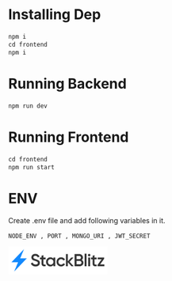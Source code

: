 # Installing Dep
    npm i
    cd frontend
    npm i

# Running Backend
    npm run dev

# Running Frontend 
    cd frontend 
    npm run start

# ENV

Create .env file and add following variables in it.
    
    NODE_ENV , PORT , MONGO_URI , JWT_SECRET

<!-- [![An old rock in the desert](/assets/stackbitz.svg "Open in Stackbitz")](https://stackblitz.com/github/Anurag30112003/Express) -->
<a href="https://stackblitz.com/github/Anurag30112003/Express">
<img src="/assets/stackbitz.svg" alt="Open in Stackbitz" width="200"/>
</a>
